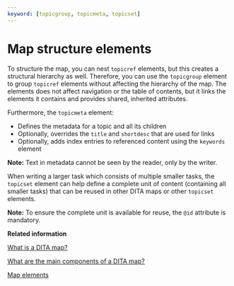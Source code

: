 ```yaml
---
keyword: [topicgroup, topicmeta, topicset]
---
```


# Map structure elements

To structure the map, you can nest `topicref` elements, but this creates a structural hierarchy as well. Therefore, you can use the `topicgroup` element to group `topicref` elements without affecting the hierarchy of the map. The elements does not affect navigation or the table of contents, but it links the elements it contains and provides shared, inherited attributes.

Furthermore, the `topicmeta` element:

-   Defines the metadata for a topic and all its children
-   Optionally, overrides the `title` and `shortdesc` that are used for links
-   Optionally, adds index entries to referenced content using the `keywords` element

**Note:** Text in metadata cannot be seen by the reader, only by the writer.

When writing a larger task which consists of multiple smaller tasks, the `topicset` element can help define a complete unit of content \(containing all smaller tasks\) that can be reused in other DITA maps or other `topicset` elements.

**Note:** To ensure the complete unit is available for reuse, the `@id` attribute is mandatory.

**Related information**  


[What is a DITA map?](co_what_is_a_ditamap.md)

[What are the main components of a DITA map?](co_main_components_ditamap.md)

[Map elements](co_creating_map.md)

